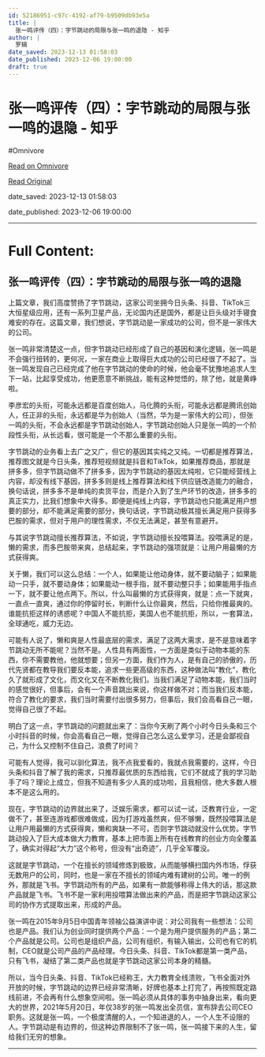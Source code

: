 ```yaml
---
id: 52186951-c97c-4192-af79-b9509db93e5a
title: |
  张一鸣评传（四）：字节跳动的局限与张一鸣的退隐 - 知乎
author: |
  罗辑
date_saved: 2023-12-13 01:58:03
date_published: 2023-12-06 19:00:00
draft: true
---
```


# 张一鸣评传（四）：字节跳动的局限与张一鸣的退隐 - 知乎
#Omnivore

[Read on Omnivore](https://omnivore.app/me/https-zhuanlan-zhihu-com-p-670978366-18c61f7bfd3)

[Read Original](https://zhuanlan.zhihu.com/p/670978366)

date_saved: 2023-12-13 01:58:03

date_published: 2023-12-06 19:00:00

--- 

# Full Content: 

## 张一鸣评传（四）：字节跳动的局限与张一鸣的退隐

上篇文章，我们高度赞扬了字节跳动，这家公司坐拥今日头条、抖音、TikTok三大恒星级应用，还有一系列卫星产品，无论国内还是国外，都是让巨头级对手寝食难安的存在。这篇文章，我们想说，字节跳动是一家成功的公司，但不是一家伟大的公司。

张一鸣非常清楚这一点，但字节跳动已经形成了自己的基因和演化逻辑，张一鸣是不会强行扭转的，更何况，一家在商业上取得巨大成功的公司已经很了不起了。当张一鸣发现自己已经完成了他在字节跳动的使命的时候，他会毫不犹豫地追求人生下一站，比起享受成功，他更愿意不断挑战，能有这种觉悟的，除了他，就是黄峥啦。

李彦宏的头衔，可能永远都是百度创始人，马化腾的头衔，可能永远都是腾讯创始人，任正非的头衔，永远都是华为创始人（当然，华为是一家伟大的公司），但张一鸣的头衔，不会永远都是字节跳动创始人，字节跳动创始人只是张一鸣的一个阶段性头衔，从长远看，很可能是一个不那么重要的头衔。

字节跳动的业务看上去广之又广，但它的基因其实纯之又纯。一切都是推荐算法，推荐图文就是今日头条，推荐短视频就是抖音和TikTok，如果推荐商品，那就是拼多多，但字节跳动做不了拼多多，因为字节跳动的基因太纯啦，它只能经营线上内容，却没有线下基因，拼多多则是线上推荐算法和线下供应链改造能力的融合，换句话说，拼多多不是单纯的卖货平台，而是介入到了生产环节的改造，拼多多的真正实力，比我们想象中大得多。即便是纯线上内容，字节跳动也只能满足用户想要的部分，却不能满足需要的部分，换句话说，字节跳动极其擅长满足用户获得多巴胺的需求，但对于用户的理性需求，不仅无法满足，甚至有意避开。

与其说字节跳动擅长推荐算法，不如说，字节跳动擅长投喂算法。投喂满足的是，懒的需求，而多巴胺带来爽，总结起来，字节跳动的强项就是：让用户用最懒的方式获得爽。

关于懒，我们可以这么总结：一个人，如果能让他动身体，就不要动脑子；如果能动一只手，就不要动身体；如果能动一根手指，就不要动整只手；如果能用手指点一下，就不要让他点两下。所以，什么叫最懒的方式获得爽，就是：点一下就爽，一直点一直爽，通过你的停留时长，判断什么让你最爽，然后，只给你推最爽的。谁能抗拒这样的诱惑呢？中国人不能抗拒，美国人也不能抗拒，所以，一套算法，全球通吃，威力无边。

可能有人说了，懒和爽是人性最底层的需求，满足了这两大需求，是不是意味着字节跳动无所不能呢？当然不是。人性具有两面性，一方面是类似于动物本能的东西，你不需要教他，他就想要；但另一方面，我们作为人，是有自己的骄傲的，历代先贤都在教导我们要反本能，追求一些更高级的东西，这种做法叫“教化”，教化久了就形成了文化，而文化又在不断教化我们。当我们满足了动物本能，我们当时的感觉很好，但事后，会有一个声音跳出来说，你这样做不对；而当我们反本能，符合了教化的要求，我们当时需要付出很多努力，但事后，我们会高看自己一眼，觉得自己很了不起。

明白了这一点，字节跳动的问题就出来了：当你今天刷了两个小时今日头条和三个小时抖音的时候，你会高看自己一眼，觉得自己怎么这么爱学习，还是会鄙视自己，为什么又控制不住自己，浪费了时间？

可能有人觉得，我可以驯化算法，我不点我爱看的，我就点我需要的，这样，今日头条和抖音了解了我的需求，只推荐最优质的东西给我，它们不就成了我的学习助手了吗？理论上成立，但我不知道有多少人真的成功啦，且我相信，绝大多数人根本不是这么用的。

现在，字节跳动的边界就出来了，泛娱乐需求，都可以试一试，泛教育行业，一定做不了，甚至连游戏都很难做成，因为打游戏虽然爽，但不够懒，既然投喂算法是让用户用最懒的方式获得爽，懒和爽缺一不可，否则字节跳动就没什么优势。字节跳动投入了巨大成本做大力教育，基本上把市面上所有在线教育的创业方向全覆盖了，确实对得起“大力”这个称号，但没有“出奇迹”，几乎全军覆没。

这就是字节跳动，一个在擅长的领域修炼到极致，从而能够横扫国内外市场，俘获无数用户的公司，同时，也是一家在不擅长的领域内难有建树的公司。唯一的例外，那就是飞书。字节跳动所有的产品，如果有一款能够称得上伟大的话，那这款产品就是飞书。飞书不是一家利用投喂算法做出来的产品，而是把字节跳动这家公司的协作方式提取出来，形成的产品。

张一鸣在2015年9月5日中国青年领袖公益演讲中说：对公司我有一些想法：公司也是产品。我们认为创业同时提供两个产品：一个是为用户提供服务的产品；第二个产品就是公司。公司也是组织产品，公司有组织，有输入输出，公司也有它的机制，CEO就是公司产品的产品经理。今日头条、抖音、TikTok都是第一类产品，只有飞书，凝结了第二类产品也就是字节跳动这家公司本身的精髓。

所以，当今日头条、抖音、TikTok已经称王，大力教育全线溃败，飞书全面对外开放的时候，字节跳动的边界已经非常清晰，好牌也基本上打完了，再按照既定路线前进，不会再有什么想象空间啦。张一鸣必须从具体的事务中抽身出来，看向更大的世界，2021年5月20日，年仅38岁的张一鸣发出全员信，宣布辞去公司CEO职务。这就是张一鸣，一个极度清醒的人，一个知进退的人，一个人生不设限的人。字节跳动是有边界的，但这种边界限制不了张一鸣，张一鸣接下来的人生，留给我们无穷的想象。

---

